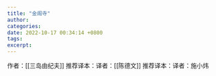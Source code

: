 ```yaml
---
title: "金阁寺"
author: 
categories: 
date: 2022-10-17 00:34:14 +0800
tags: 
excerpt: 
---
```


作者：[[三岛由纪夫]]
推荐译本：译者：[[陈德文]]
推荐译本：译者：施小炜


